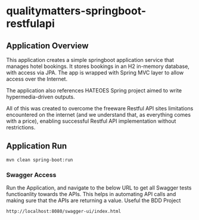 # qualitymatters-springboot-restfulapi

## Application Overview
This application creates a simple springboot application service that manages hotel bookings.  It stores bookings in an H2 in-memory database, with access via JPA.  The app is wrapped with Spring MVC layer to allow access over the Internet.

The application also references HATEOES Spring project aimed to write hypermedia-driven outputs.

All of this was created to overcome the freeware Restful API sites limitations encountered on the internet (and we understand that, as everything comes with a price), enabling successful Restful API implementation without restrictions.

## Application Run

```terminal
mvn clean spring-boot:run
```

### Swagger Access
Run the Application, and navigate to the below URL to get all Swagger tests functioanlity towards the APIs.  This helps in automating API calls and making sure that the APIs are returning a value.  Useful the BDD Project 

```terminal
http://localhost:8080/swagger-ui/index.html
```